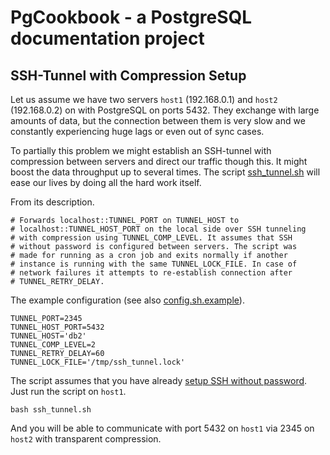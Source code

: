# PgCookbook - a PostgreSQL documentation project

## SSH-Tunnel with Compression Setup

Let us assume we have two servers `host1` (192.168.0.1) and `host2`
(192.168.0.2) on with PostgreSQL on ports 5432. They exchange with
large amounts of data, but the connection between them is very slow
and we constantly experiencing huge lags or even out of sync cases.

To partially this problem we might establish an SSH-tunnel with
compression between servers and direct our traffic though this. It
might boost the data throughput up to several times. The script
[ssh_tunnel.sh](bin/ssh_tunnel.sh) will ease our lives by doing all
the hard work itself.

From its description.

    # Forwards localhost::TUNNEL_PORT on TUNNEL_HOST to
    # localhost::TUNNEL_HOST_PORT on the local side over SSH tunneling
    # with compression using TUNNEL_COMP_LEVEL. It assumes that SSH
    # without password is configured between servers. The script was
    # made for running as a cron job and exits normally if another
    # instance is running with the same TUNNEL_LOCK_FILE. In case of
    # network failures it attempts to re-establish connection after
    # TUNNEL_RETRY_DELAY.

The example configuration (see also
[config.sh.example](bin/config.sh.example)).

    TUNNEL_PORT=2345
    TUNNEL_HOST_PORT=5432
    TUNNEL_HOST='db2'
    TUNNEL_COMP_LEVEL=2
    TUNNEL_RETRY_DELAY=60
    TUNNEL_LOCK_FILE='/tmp/ssh_tunnel.lock'

The script assumes that you have already [setup SSH without
password](ssh_without_password_setup.md). Just run the script on
`host1`.

    bash ssh_tunnel.sh

And you will be able to communicate with port 5432 on `host1` via 2345
on `host2` with transparent compression.
